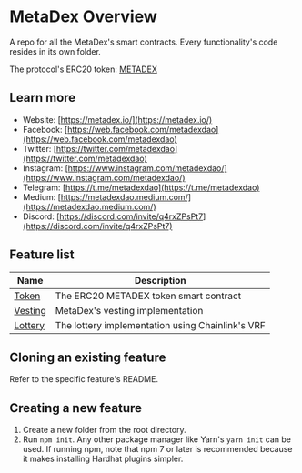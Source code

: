 # MetaDex Overview

A repo for all the MetaDex's smart contracts. Every functionality's code resides in its own folder.

The protocol's ERC20 token: [METADEX](./token/README.md)

## Learn more
- Website: [https://metadex.io/](https://metadex.io/)
- Facebook: [https://web.facebook.com/metadexdao](https://web.facebook.com/metadexdao)
- Twitter: [https://twitter.com/metadexdao](https://twitter.com/metadexdao)
- Instagram: [https://www.instagram.com/metadexdao/](https://www.instagram.com/metadexdao/)
- Telegram: [https://t.me/metadexdao](https://t.me/metadexdao)
- Medium: [https://metadexdao.medium.com/](https://metadexdao.medium.com/)
- Discord: [https://discord.com/invite/q4rxZPsPt7](https://discord.com/invite/q4rxZPsPt7)



## Feature list

| Name                                                                  | Description                                                                                       |
| --------------------------------------------------------------------- | --------------------------------------------------------------------------------------------------|
| [Token](./token)                                                      | The ERC20 METADEX token smart contract                                                            |
| [Vesting](./vesting/)                                                 | MetaDex's vesting implementation                                                                  |
| [Lottery](./lottery/)                                                 | The lottery implementation using Chainlink's VRF                                                  |

## Cloning an existing feature
Refer to the specific feature's README.

## Creating a new feature
1. Create a new folder from the root directory.
2. Run `npm init`. Any other package manager like Yarn's `yarn init` can be used. If running npm, note that npm 7 or later is recommended because it makes installing Hardhat plugins simpler.